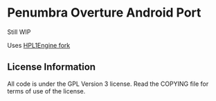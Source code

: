 Penumbra Overture Android Port
=======================

Still WIP

Uses [HPL1Engine fork](https://github.com/lewa-j/HPL1Engine-Android)

License Information
-------------------
All code is under the GPL Version 3 license. Read the COPYING file for terms of use of the license.
